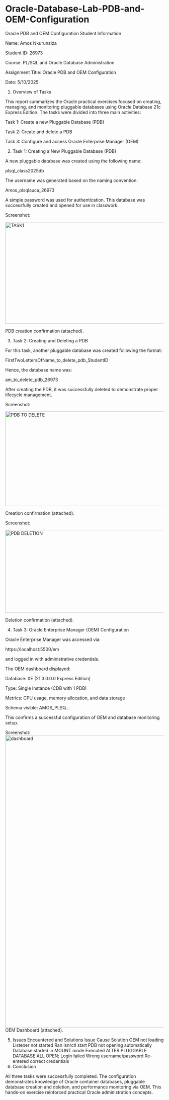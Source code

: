 # Oracle-Database-Lab-PDB-and-OEM-Configuration
Oracle PDB and OEM Configuration
Student Information

Name: Amos Nkurunziza

Student ID: 26973

Course: PL/SQL and Oracle Database Administration

Assignment Title: Oracle PDB and OEM Configuration

Date: 5/10/2025


1. Overview of Tasks

This report summarizes the Oracle practical exercises focused on creating, managing, and monitoring pluggable databases using Oracle Database 21c Express Edition. The tasks were divided into three main activities:

Task 1: Create a new Pluggable Database (PDB)

Task 2: Create and delete a PDB

Task 3: Configure and access Oracle Enterprise Manager (OEM)




2. Task 1: Creating a New Pluggable Database (PDB)

A new pluggable database was created using the following name:

plsql_class2025db


The username was generated based on the naming convention:

Amos_plsqlauca_26973


A simple password was used for authentication.
This database was successfully created and opened for use in classwork.

Screenshot:

<img width="582" height="324" alt="TASK1" src="https://github.com/user-attachments/assets/6f33602b-ff40-457d-a770-3f558de91ed1" />


 PDB creation confirmation (attached).



3. Task 2: Creating and Deleting a PDB

For this task, another pluggable database was created following the format:

FirstTwoLettersOfName_to_delete_pdb_StudentID


Hence, the database name was:

am_to_delete_pdb_26973


After creating the PDB, it was successfully deleted to demonstrate proper lifecycle management.

Screenshot:

<img width="706" height="301" alt="PDB TO DELETE" src="https://github.com/user-attachments/assets/be03e13c-0f98-4d6e-9502-9d054c8609d6" />


 Creation  confirmation (attached).

 
Screenshot:

<img width="615" height="264" alt="PDB DELETION" src="https://github.com/user-attachments/assets/4c7eed17-f9a3-4947-8373-3d40ce881f86" />


 Deletion confirmation (attached).





4. Task 3: Oracle Enterprise Manager (OEM) Configuration

Oracle Enterprise Manager was accessed via:

https://localhost:5500/em


and logged in with administrative credentials.

The OEM dashboard displayed:

Database: XE (21.3.0.0.0 Express Edition)

Type: Single Instance (CDB with 1 PDB)

Metrics: CPU usage, memory allocation, and data storage

Schema visible: AMOS_PLSQ...

This confirms a successful configuration of OEM and database monitoring setup.

Screenshot:<img width="1887" height="930" alt="dashboard" src="https://github.com/user-attachments/assets/5ed379ba-1434-492f-a44b-52b1b8098dbd" />
 OEM Dashboard (attached).

5. Issues Encountered and Solutions
Issue	Cause	Solution
OEM not loading	Listener not started	Ran lsnrctl start
PDB not opening automatically	Database started in MOUNT mode	Executed ALTER PLUGGABLE DATABASE ALL OPEN;
Login failed	Wrong username/password	Re-entered correct credentials
6. Conclusion

All three tasks were successfully completed. The configuration demonstrates knowledge of Oracle container databases, pluggable database creation and deletion, and performance monitoring via OEM.
This hands-on exercise reinforced practical Oracle administration concepts.
